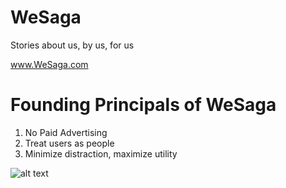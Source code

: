 # WeSaga

Stories about us, by us, for us

www.WeSaga.com


# Founding Principals of WeSaga

1. No Paid Advertising
2. Treat users as people
3. Minimize distraction, maximize utility

![alt text](https://i.imgur.com/undefined.png)

